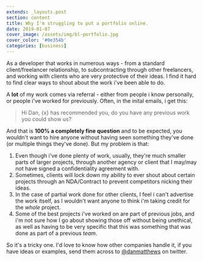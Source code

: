 ```yaml
---
extends: _layouts.post
section: content
title: Why I'm struggling to put a portfolio online.
date: 2019-01-07
cover_image: /assets/img/bl-portfolio.jpg
cover_color: '#0e354b'
categories: [business]
---
```


As a developer that works in numerous ways - from a standard client/freelancer relationship, to subcontracting through other freelancers, and working with clients who are very protective of their ideas. I find it hard to find clear ways to shout about the work i've been able to do.

A **lot** of my work comes via referral - either from people i know personally, or people i've worked for previously. Often, in the inital emails, i get this:

> Hi Dan, {x} has recommended you, do you have any previous work you could show us?

And that is **100% a completely fine question** and to be expected, you wouldn't want to hire anyone without having seen something they've done (or multiple things they've done). But my problem is that:

1. Even though i've done plenty of work, usually, they're much smaller parts of larger projects, through another agency or client that I may/may not have signed a confidentiality agreement with.
2. Sometimes, clients will lock down my ability to ever shout about certain projects through an NDA/Contract to prevent competitors nicking their ideas.
3. In the case of partial work done for other clients, I feel i can't advertise the work itself, as I wouldn't want anyone to think i'm taking credit for the *whole* project.
4. Some of the best projects i've worked on are part of previous jobs, and i'm not sure how I go about showing those off without being unethical, as well as having to be very specific that this was something that was done as part of a previous *team*.

So it's a tricky one. I'd love to know how other companies handle it, if you have ideas or examples, send them across to [@danmatthews](http://danmatthews.me) on twitter.



